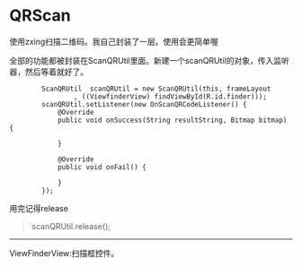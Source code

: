 # QRScan
使用zxing扫描二维码。我自己封装了一层。使用会更简单喔

全部的功能都被封装在ScanQRUtil里面。新建一个scanQRUtil的对象，传入监听器，然后等着就好了。
```
        ScanQRUtil  scanQRUtil = new ScanQRUtil(this, frameLayout
                , ((ViewfinderView) findViewById(R.id.finder)));
        scanQRUtil.setListener(new OnScanQRCodeListener() {
            @Override
            public void onSuccess(String resultString, Bitmap bitmap) {
                
            }

            @Override
            public void onFail() {

            }
        });
```
 用完记得release
 >scanQRUtil.release();
 
 ---
 
 ViewFinderView:扫描框控件。

